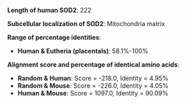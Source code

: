 **Length of human SOD2**: 222

**Subcellular localization of SOD2**: Mitochondria matrix

**Range of percentage identities**: 
- **Human & Eutheria (placentals)**: 58.1%-100%
  
**Alignment score and percentage of identical amino acids**:
- **Random & Human**: Score = -218.0, Identity = 4.95%
- **Random & Mouse**: Score = -226.0, Identity = 4.05%
- **Human & Mouse**: Score = 1097.0, Identity = 90.09%